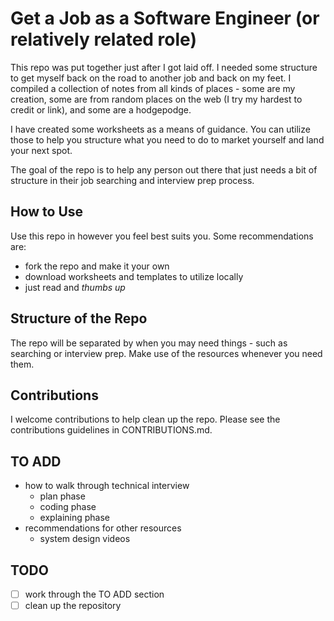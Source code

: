 # Get a Job as a Software Engineer (or relatively related role)
This repo was put together just after I got laid off. I needed some structure to get myself back on the
road to another job and back on my feet. I compiled a collection of notes from all kinds of places - some
are my creation, some are from random places on the web (I try my hardest to credit or link), and some are
a hodgepodge. 

I have created some worksheets as a means of guidance. You can utilize those to help you structure what you need
to do to market yourself and land your next spot. 

The goal of the repo is to help any person out there that just needs a bit of structure in their job searching 
and interview prep process. 

## How to Use
Use this repo in however you feel best suits you. Some recommendations are:
- fork the repo and make it your own
- download worksheets and templates to utilize locally
- just read and *thumbs up*

## Structure of the Repo
The repo will be separated by when you may need things - such as searching or interview prep. Make use of the 
resources whenever you need them.

## Contributions
I welcome contributions to help clean up the repo. Please see the contributions guidelines in CONTRIBUTIONS.md.

## TO ADD
- how to walk through technical interview
    - plan phase
    - coding phase
    - explaining phase
- recommendations for other resources
    - system design videos

## TODO
- [ ] work through the TO ADD section
- [ ] clean up the repository 